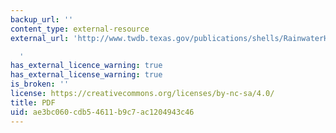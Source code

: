 ```yaml
---
backup_url: ''
content_type: external-resource
external_url: 'http://www.twdb.texas.gov/publications/shells/RainwaterHarvesting.pdf

  '
has_external_licence_warning: true
has_external_license_warning: true
is_broken: ''
license: https://creativecommons.org/licenses/by-nc-sa/4.0/
title: PDF
uid: ae3bc060-cdb5-4611-b9c7-ac1204943c46
---
```

